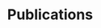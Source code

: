 ---
title: Publications
cms_exclude: true

# Listing view
view: citation

# Optional banner image (relative to `static/media/` folder).
banner:
  caption: ''
  image: ''

# Disable pagination
_build:
  render: always
  list: never
---
